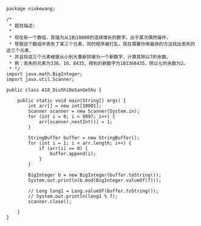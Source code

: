 	package niukewang;
	
	/*
	 * 题目描述:
	 * 
	 * 现在有一个数组，其值为从1到10000的连续增长的数字。出于某次偶然操作，
	 * 导致这个数组中丢失了某三个元素，同时顺序被打乱，现在需要你用最快的方法找出丢失的这三个元素，
	 * 并且将这三个元素根据从小到大重新拼接为一个新数字，计算其除以7的余数。 
	 * 例：丢失的元素为336，10，8435，得到的新数字为103368435，除以七的余数为2。
	 * */
	import java.math.BigInteger;
	import java.util.Scanner;
	
	public class A18_DiuShiDeSanGeShu {
	
		public static void main(String[] args) {
			int arr[] = new int[10001];
			Scanner scanner = new Scanner(System.in);
			for (int i = 0; i < 9997; i++) {
				arr[scanner.nextInt()] = 1;
			}
	
			StringBuffer buffer = new StringBuffer();
			for (int i = 1; i < arr.length; i++) {
				if (arr[i] == 0) {
					buffer.append(i);
				}
			}
	
			BigInteger b = new BigInteger(buffer.toString());
			System.out.println(b.mod(BigInteger.valueOf(7)));
	
			// Long long1 = Long.valueOf(buffer.toString());
			// System.out.println(long1 % 7);
			scanner.close();
	
		}
	}
